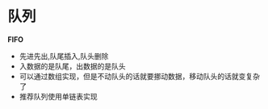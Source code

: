 # 队列
**FIFO**

- 先进先出,队尾插入,队头删除 
- 入数据的是队尾，出数据的是队头
- 可以通过数组实现，但是不动队头的话就要挪动数据，移动队头的话就变复杂了
- 推荐队列使用单链表实现